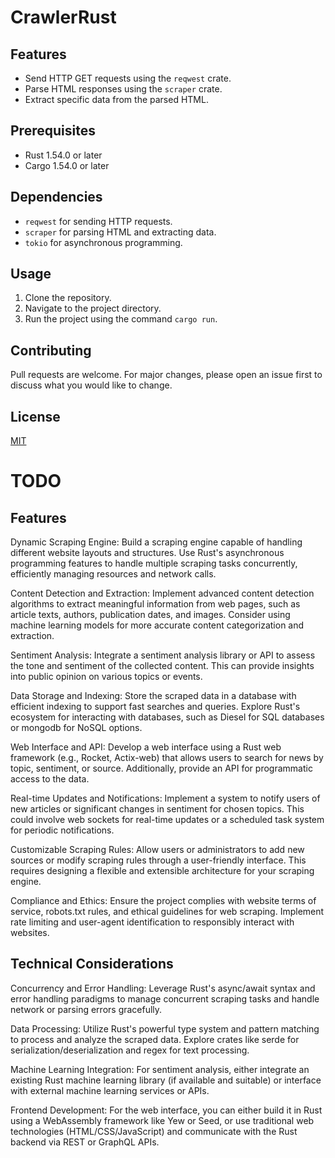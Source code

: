 # CrawlerRust


## Features

- Send HTTP GET requests using the `reqwest` crate.
- Parse HTML responses using the `scraper` crate.
- Extract specific data from the parsed HTML.

## Prerequisites

- Rust 1.54.0 or later
- Cargo 1.54.0 or later

## Dependencies

- `reqwest` for sending HTTP requests.
- `scraper` for parsing HTML and extracting data.
- `tokio` for asynchronous programming.

## Usage

1. Clone the repository.
2. Navigate to the project directory.
3. Run the project using the command `cargo run`.

## Contributing

Pull requests are welcome. For major changes, please open an issue first to discuss what you would like to change.

## License

[MIT](https://choosealicense.com/licenses/mit/)

# TODO
## Features
Dynamic Scraping Engine: Build a scraping engine capable of handling different website layouts and structures. Use Rust's asynchronous programming features to handle multiple scraping tasks concurrently, efficiently managing resources and network calls.

Content Detection and Extraction: Implement advanced content detection algorithms to extract meaningful information from web pages, such as article texts, authors, publication dates, and images. Consider using machine learning models for more accurate content categorization and extraction.

Sentiment Analysis: Integrate a sentiment analysis library or API to assess the tone and sentiment of the collected content. This can provide insights into public opinion on various topics or events.

Data Storage and Indexing: Store the scraped data in a database with efficient indexing to support fast searches and queries. Explore Rust's ecosystem for interacting with databases, such as Diesel for SQL databases or mongodb for NoSQL options.

Web Interface and API: Develop a web interface using a Rust web framework (e.g., Rocket, Actix-web) that allows users to search for news by topic, sentiment, or source. Additionally, provide an API for programmatic access to the data.

Real-time Updates and Notifications: Implement a system to notify users of new articles or significant changes in sentiment for chosen topics. This could involve web sockets for real-time updates or a scheduled task system for periodic notifications.

Customizable Scraping Rules: Allow users or administrators to add new sources or modify scraping rules through a user-friendly interface. This requires designing a flexible and extensible architecture for your scraping engine.

Compliance and Ethics: Ensure the project complies with website terms of service, robots.txt rules, and ethical guidelines for web scraping. Implement rate limiting and user-agent identification to responsibly interact with websites.

## Technical Considerations
Concurrency and Error Handling: Leverage Rust's async/await syntax and error handling paradigms to manage concurrent scraping tasks and handle network or parsing errors gracefully.

Data Processing: Utilize Rust's powerful type system and pattern matching to process and analyze the scraped data. Explore crates like serde for serialization/deserialization and regex for text processing.

Machine Learning Integration: For sentiment analysis, either integrate an existing Rust machine learning library (if available and suitable) or interface with external machine learning services or APIs.

Frontend Development: For the web interface, you can either build it in Rust using a WebAssembly framework like Yew or Seed, or use traditional web technologies (HTML/CSS/JavaScript) and communicate with the Rust backend via REST or GraphQL APIs.


